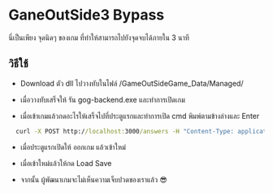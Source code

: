 
# GaneOutSide3 Bypass

นี่เป็นเพียง จุดนิดๆ ของเกม ที่ทำให้สามารถไปยังจุดจบได้ภายใน 3 นาที




## วิธีใช้
- Download ตัว dll ไปวางทับในไฟล์ /GameOutSideGame_Data/Managed/

- เมื่อวางทับเสร็จให้ รัน gog-backend.exe และทำการเปิดเกม

- เมื่อเข้าเกมแล้วกดอะไรให้เสร็จไปที่ประตูแรกและทำการเปิด cmd พิมพ์ตามข้างล่างและ Enter
```cmd
  curl -X POST http://localhost:3000/answers -H "Content-Type: application/json" --data {\"password\":\"ChinJowBypass\"}
```

- เมื่อประตูแรกเปิดให้ ออกเกม แล้วเข้าใหม่ 

- เมื่อเข้าใหม่แล้วให้กด Load Save 

- จากนั้น ผู้พัฒนาเกมจะไม่เห็นความเจ็บปวดของเราแล้ว 😎

